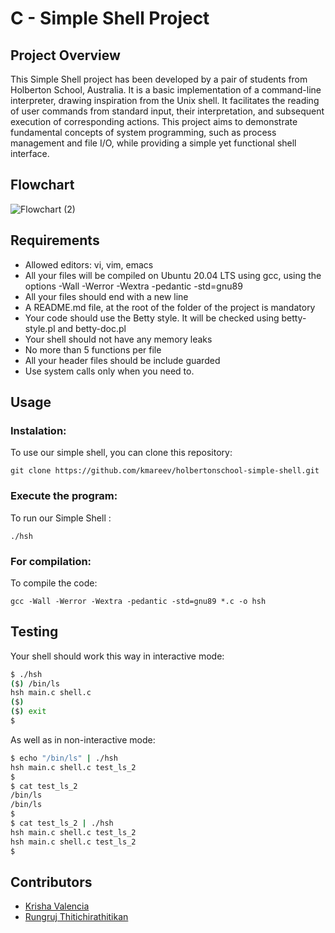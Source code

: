 

# C - Simple Shell Project

## Project Overview
This Simple Shell project has been developed by a pair of students from Holberton School, Australia. It is a basic implementation of a command-line interpreter, drawing inspiration from the Unix shell. It facilitates the reading of user commands from standard input, their interpretation, and subsequent execution of corresponding actions. This project aims to demonstrate fundamental concepts of system programming, such as process management and file I/O, while providing a simple yet functional shell interface.


## Flowchart
![Flowchart (2)](https://github.com/kmareev/holbertonschool-simple_shell/assets/158859905/7748ffbc-50db-42ff-97e4-1d55caccaebc)




## Requirements
* Allowed editors: vi, vim, emacs
* All your files will be compiled on Ubuntu 20.04 LTS using gcc, using the options -Wall -Werror -Wextra -pedantic -std=gnu89
* All your files should end with a new line
* A README.md file, at the root of the folder of the project is mandatory
* Your code should use the Betty style. It will be checked using betty-style.pl and betty-doc.pl
* Your shell should not have any memory leaks
* No more than 5 functions per file
* All your header files should be include guarded
* Use system calls only when you need to.

## Usage

### Instalation:
To use our simple shell, you can clone this repository:<br>

```git clone https://github.com/kmareev/holbertonschool-simple-shell.git```

### Execute the program:
To run our Simple Shell :<br>

```./hsh```

### For compilation:
To compile the code:<br>

 ```gcc -Wall -Werror -Wextra -pedantic -std=gnu89 *.c -o hsh```

## Testing
Your shell should work this way in interactive mode:

```bash
$ ./hsh
($) /bin/ls
hsh main.c shell.c
($)
($) exit
$
```

As well as in non-interactive mode:
```bash
$ echo "/bin/ls" | ./hsh
hsh main.c shell.c test_ls_2
$
$ cat test_ls_2
/bin/ls
/bin/ls
$
$ cat test_ls_2 | ./hsh
hsh main.c shell.c test_ls_2
hsh main.c shell.c test_ls_2
$
```


## Contributors
- [Krisha Valencia](https://github.com/kmareev)
- [Rungruj Thitichirathitikan](https://github.com/LukeRRT)

